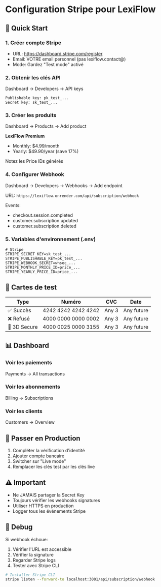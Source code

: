 # Configuration Stripe pour LexiFlow

## 🎯 Quick Start

### 1. Créer compte Stripe
- URL: https://dashboard.stripe.com/register
- Email: VOTRE email personnel (pas lexiflow.contact@)
- Mode: Gardez "Test mode" activé

### 2. Obtenir les clés API
Dashboard → Developers → API keys
```
Publishable key: pk_test_...
Secret key: sk_test_...
```

### 3. Créer les produits
Dashboard → Products → Add product

**LexiFlow Premium**
- Monthly: $4.99/month
- Yearly: $49.90/year (save 17%)

Notez les Price IDs générés

### 4. Configurer Webhook
Dashboard → Developers → Webhooks → Add endpoint

URL: `https://lexiflow.onrender.com/api/subscription/webhook`

Events:
- checkout.session.completed
- customer.subscription.updated
- customer.subscription.deleted

### 5. Variables d'environnement (.env)
```env
# Stripe
STRIPE_SECRET_KEY=sk_test_...
STRIPE_PUBLISHABLE_KEY=pk_test_...
STRIPE_WEBHOOK_SECRET=whsec_...
STRIPE_MONTHLY_PRICE_ID=price_...
STRIPE_YEARLY_PRICE_ID=price_...
```

## 🧪 Cartes de test

| Type | Numéro | CVC | Date |
|------|---------|-----|------|
| ✅ Succès | 4242 4242 4242 4242 | Any 3 | Any future |
| ❌ Refusé | 4000 0000 0000 0002 | Any 3 | Any future |
| 🔄 3D Secure | 4000 0025 0000 3155 | Any 3 | Any future |

## 📊 Dashboard

### Voir les paiements
Payments → All transactions

### Voir les abonnements
Billing → Subscriptions

### Voir les clients
Customers → Overview

## 🚀 Passer en Production

1. Compléter la vérification d'identité
2. Ajouter compte bancaire
3. Switcher sur "Live mode"
4. Remplacer les clés test par les clés live

## ⚠️ Important

- Ne JAMAIS partager la Secret Key
- Toujours vérifier les webhooks signatures
- Utiliser HTTPS en production
- Logger tous les événements Stripe

## 🔧 Debug

Si webhook échoue:
1. Vérifier l'URL est accessible
2. Vérifier la signature
3. Regarder Stripe logs
4. Tester avec Stripe CLI

```bash
# Installer Stripe CLI
stripe listen --forward-to localhost:3001/api/subscription/webhook
```